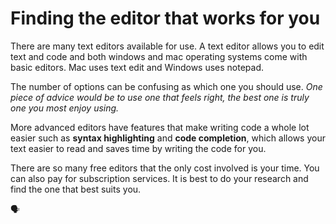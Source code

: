 # Finding the editor that works for you
There are many text editors available for use. A text editor allows you to edit text and code and both windows and mac operating systems come with basic editors. Mac uses text edit and Windows uses notepad. 

The number of options can be confusing as which one you should use. *One piece of advice would be to use one that feels right, the best one is truly one you most enjoy using.*

More advanced editors have features that make writing code a whole lot easier such as **syntax highlighting** and **code completion**, which allows your text easier to read and saves time by writing the code for you.

There are so many free editors that the only cost involved is your time. You can also pay for subscription services. It is best to do your research and find the one that best suits you.

:speaking_head:

